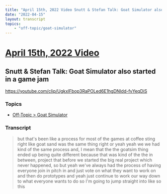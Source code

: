 ```yaml
---
title: "April 15th, 2022 Video Snutt & Stefan Talk: Goat Simulator also started in a game jam"
date: "2022-04-15"
layout: transcript
topics:
    - "off-topic/goat-simulator"
---
```

# [April 15th, 2022 Video](../2022-04-15.md)
## Snutt & Stefan Talk: Goat Simulator also started in a game jam
https://youtube.com/clip/UgkxlFbop3RaPOLed6E1hgDNIdd-fvYeqDiS

### Topics
* [Off-Topic > Goat Simulator](../topics/off-topic/goat-simulator.md)

### Transcript

> but that's been like a process for most of the games at coffee sting right like goat sand was the same thing right or yeah yeah we we had kind of the same process and, I mean that the the goatsim thing ended up being quite different because that was kind of the the in between, project that before we started the big real project which never happened, so but yeah we've always had the process of having everyone join in pitch in and just vote on what they want to work on and then do prototypes and yeah just continue to work our way down to what everyone wants to do so I'm going to jump straight into like so this
